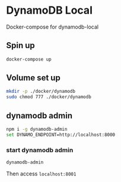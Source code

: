 # DynamoDB Local

Docker-compose for dynamodb-local

## Spin up

```bash
docker-compose up
```

## Volume set up

```bash
mkdir -p ./docker/dynamodb
sudo chmod 777 ./docker/dynamodb
```

## dynamodb admin

```bash
npm i -g dynamodb-admin
set DYNAMO_ENDPOINT=http://localhost:8000
```

### start dynamodb admin

```bash
dynamodb-admin
```

Then access `localhost:8001`
